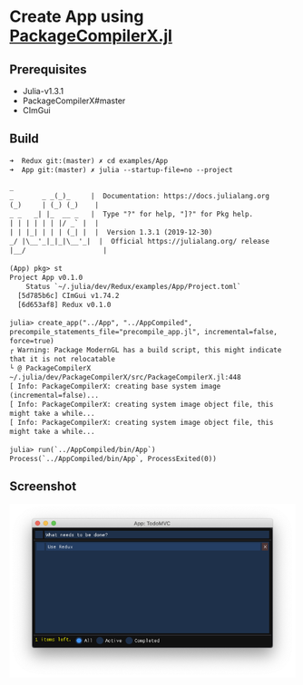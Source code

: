 # Create App using [PackageCompilerX.jl](https://github.com/KristofferC/PackageCompilerX.jl)

## Prerequisites

- Julia-v1.3.1
- PackageCompilerX#master
- CImGui

## Build
```shell
➜  Redux git:(master) ✗ cd examples/App
➜  App git:(master) ✗ julia --startup-file=no --project  
```

```
_
_       _ _(_)_     |  Documentation: https://docs.julialang.org
(_)     | (_) (_)    |
_ _   _| |_  __ _   |  Type "?" for help, "]?" for Pkg help.
| | | | | | |/ _` |  |
| | |_| | | | (_| |  |  Version 1.3.1 (2019-12-30)
_/ |\__'_|_|_|\__'_|  |  Official https://julialang.org/ release
|__/                   |

(App) pkg> st
Project App v0.1.0
    Status `~/.julia/dev/Redux/examples/App/Project.toml`
  [5d785b6c] CImGui v1.74.2
  [6d653af8] Redux v0.1.0

julia> create_app("../App", "../AppCompiled", precompile_statements_file="precompile_app.jl", incremental=false, force=true)
┌ Warning: Package ModernGL has a build script, this might indicate that it is not relocatable
└ @ PackageCompilerX ~/.julia/dev/PackageCompilerX/src/PackageCompilerX.jl:448
[ Info: PackageCompilerX: creating base system image (incremental=false)...
[ Info: PackageCompilerX: creating system image object file, this might take a while...
[ Info: PackageCompilerX: creating system image object file, this might take a while...

julia> run(`../AppCompiled/bin/App`)
Process(`../AppCompiled/bin/App`, ProcessExited(0))
```

## Screenshot
![app](App.png)
